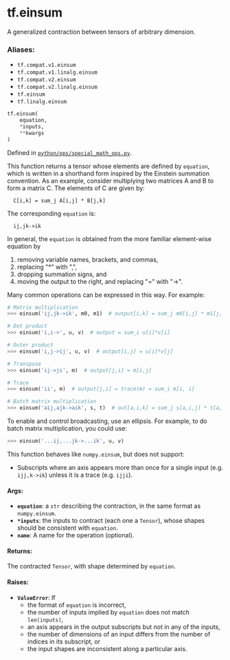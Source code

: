 <div itemscope itemtype="http://developers.google.com/ReferenceObject">
<meta itemprop="name" content="tf.einsum" />
<meta itemprop="path" content="Stable" />
</div>

# tf.einsum

A generalized contraction between tensors of arbitrary dimension.

### Aliases:

* `tf.compat.v1.einsum`
* `tf.compat.v1.linalg.einsum`
* `tf.compat.v2.einsum`
* `tf.compat.v2.linalg.einsum`
* `tf.einsum`
* `tf.linalg.einsum`

``` python
tf.einsum(
    equation,
    *inputs,
    **kwargs
)
```



Defined in [`python/ops/special_math_ops.py`](/code/stable/tensorflow/python/ops/special_math_ops.py).

<!-- Placeholder for "Used in" -->

This function returns a tensor whose elements are defined by `equation`,
which is written in a shorthand form inspired by the Einstein summation
convention.  As an example, consider multiplying two matrices
A and B to form a matrix C.  The elements of C are given by:

```
  C[i,k] = sum_j A[i,j] * B[j,k]
```

The corresponding `equation` is:

```
  ij,jk->ik
```

In general, the `equation` is obtained from the more familiar element-wise
equation by
  1. removing variable names, brackets, and commas,
  2. replacing "*" with ",",
  3. dropping summation signs, and
  4. moving the output to the right, and replacing "=" with "->".

Many common operations can be expressed in this way.  For example:

```python
# Matrix multiplication
>>> einsum('ij,jk->ik', m0, m1)  # output[i,k] = sum_j m0[i,j] * m1[j, k]

# Dot product
>>> einsum('i,i->', u, v)  # output = sum_i u[i]*v[i]

# Outer product
>>> einsum('i,j->ij', u, v)  # output[i,j] = u[i]*v[j]

# Transpose
>>> einsum('ij->ji', m)  # output[j,i] = m[i,j]

# Trace
>>> einsum('ii', m)  # output[j,i] = trace(m) = sum_i m[i, i]

# Batch matrix multiplication
>>> einsum('aij,ajk->aik', s, t)  # out[a,i,k] = sum_j s[a,i,j] * t[a, j, k]
```

To enable and control broadcasting, use an ellipsis.  For example, to do
batch matrix multiplication, you could use:

```python
>>> einsum('...ij,...jk->...ik', u, v)
```

This function behaves like `numpy.einsum`, but does not support:

* Subscripts where an axis appears more than once for a single input
  (e.g. `ijj,k->ik`) unless it is a trace (e.g. `ijji`).

#### Args:


* <b>`equation`</b>: a `str` describing the contraction, in the same format as
  `numpy.einsum`.
* <b>`*inputs`</b>: the inputs to contract (each one a `Tensor`), whose shapes should
  be consistent with `equation`.
* <b>`name`</b>: A name for the operation (optional).


#### Returns:

The contracted `Tensor`, with shape determined by `equation`.



#### Raises:


* <b>`ValueError`</b>: If
  - the format of `equation` is incorrect,
  - the number of inputs implied by `equation` does not match `len(inputs)`,
  - an axis appears in the output subscripts but not in any of the inputs,
  - the number of dimensions of an input differs from the number of
    indices in its subscript, or
  - the input shapes are inconsistent along a particular axis.